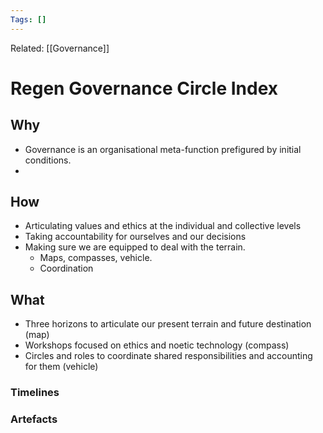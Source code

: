 ```yaml
---
Tags: []
---
```

Related: [[Governance]]
# Regen Governance Circle Index

## Why
- Governance is an organisational meta-function prefigured by initial conditions.
- 

 
## How
- Articulating values and ethics at the individual and collective levels
- Taking accountability for ourselves and our decisions
- Making sure we are equipped to deal with the terrain. 
	- Maps, compasses, vehicle. 
	- Coordination
	


## What 
- Three horizons to articulate our present terrain and future destination (map)
- Workshops focused on ethics and noetic technology (compass)
- Circles and roles to coordinate shared responsibilities and accounting for them (vehicle)




### Timelines
### Artefacts